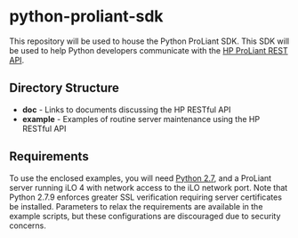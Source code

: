 # python-proliant-sdk
This repository will be used to house the Python ProLiant SDK.  This SDK will be used to help Python developers communicate with the [HP ProLiant REST API](http://hp.com/go/restfulapi).
## Directory Structure
- **doc**  -   Links to documents discussing the HP RESTful API
- **example**  -  Examples of routine server maintenance using the HP RESTful API
## Requirements
To use the enclosed examples, you will need [Python 2.7](https://www.python.org/downloads/), and a ProLiant server running iLO 4 with network access  to the iLO network port.  Note that Python 2.7.9 enforces greater SSL verification requiring server certificates be installed.  Parameters to relax the requirements are available in the example scripts, but these configurations are discouraged due to security concerns.
